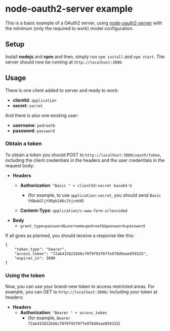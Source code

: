# node-oauth2-server example

This is a basic example of a OAuth2 server, using [node-oauth2-server](https://github.com/oauthjs/node-oauth2-server) with the minimum (only the required to work) model configuration.

## Setup

Install **nodejs** and **npm** and then, simply run `npm install` and `npm start`. The server should now be running at `http://localhost:3000`.

## Usage

There is one client added to server and ready to work:

* **clientId**: `application`
* **secret**: `secret`

And there is also one existing user:

* **username**: `pedroetb`
* **password**: `password`

### Obtain a token

To obtain a token you should POST to `http://localhost:3000/oauth/token`, including the client credentials in the headers and the user credentials in the request body:

* **Headers**
    * **Authorization**: `"Basic " + clientId:secret base64'd`
        * (for example, to use `application:secret`, you should send `Basic YXBwbGljYXRpb246c2VjcmV0`)

    * **Content-Type**: `application/x-www-form-urlencoded`
* **Body**
    * `grant_type=password&username=pedroetb&password=password`

If all goes as planned, you should receive a response like this:

```
{
    "token_type": "bearer",
    "access_token": "72ab415822b56cf0f9f93f07fe978d9aae859325",
    "expires_in": 3600
}
```

### Using the token

Now, you can use your brand-new token to access restricted areas. For example, you can GET to `http://localhost:3000/` including your token at headers:

* **Headers**
    * **Authorization**: `"Bearer " + access_token`
        * (for example, `Bearer 72ab415822b56cf0f9f93f07fe978d9aae859325`)
